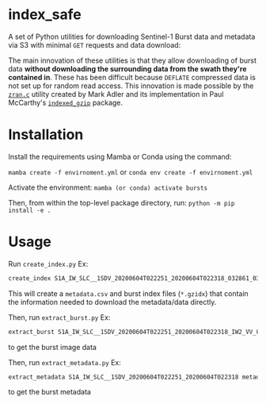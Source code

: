 # index_safe
A set of Python utilities for downloading Sentinel-1 Burst data and metadata via S3 with minimal `GET` requests and data
download:

The main innovation of these utilities is that they allow downloading of burst data **without downloading the
surrounding data from the swath they're contained in**. These has been difficult because `DEFLATE` compressed data is
not set up for random read access. This innovation is made possible by the
[`zran.c`](https://github.com/madler/zlib/blob/master/examples/zran.c) utility created by Mark Adler and its
implementation in Paul McCarthy's [`indexed_gzip`](https://github.com/pauldmccarthy/indexed_gzip) package.

# Installation
Install the requirements using Mamba or Conda using the command:

`mamba create -f envirnoment.yml`
or
`conda env create -f envirnoment.yml`

Activate the environment:
`mamba (or conda) activate bursts`

Then, from within the top-level package directory, run:
`python -m pip install -e .`

# Usage
Run `create_index.py` Ex:
```bash
create_index S1A_IW_SLC__1SDV_20200604T022251_20200604T022318_032861_03CE65_7C85
```
This will create a `metadata.csv` and burst index files (`*.gzidx`) that contain the information needed to download the metadata/data directly.

Then, run `extract_burst.py` Ex:
```bash
extract_burst S1A_IW_SLC__1SDV_20200604T022251_20200604T022318_IW2_VV_0.tiff
```
to get the burst image data

Then, run `extract_metadata.py` Ex:
```bash
extract_metadata S1A_IW_SLC__1SDV_20200604T022251_20200604T022318 metadata.csv
```
to get the burst metadata
